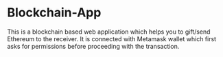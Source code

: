# Blockchain-App
This is a blockchain based web application which helps you to gift/send Ethereum to the receiver. It is connected with Metamask wallet which first asks for permissions before proceeding with the transaction.